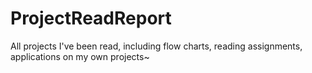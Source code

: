 # ProjectReadReport
All projects I've been read, including flow charts, reading assignments, applications on my own projects~
